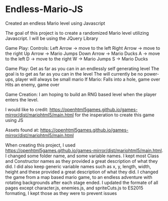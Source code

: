 # Endless-Mario-JS
Created an endless Mario level using Javascript

The goal of this project is to create a randomized Mario level utilizing Javascript.
I will be using the JQuery Library

Game Play:
Controls:
    Left Arrow -> move to the left
    Right Arrow -> move to the right
    Up Arrow -> Mario Jumps
    Down Arrow -> Mario Ducks
    A -> move to the left
    D -> move to the right
    W -> Mario Jumps
    S -> Mario Ducks


Game Play:
    Get as far as you can in an endlessly self generating level
    The goal is to get as far as you can in the level
    The will currently be no power-ups, player will always be small mario
    If Mario:
        Falls into a hole, game over
        Hits an enemy, game over

Game Creation:
    I am hoping to build an RNG based level when the player enters the level.
    

I would like to credit:
https://openhtml5games.github.io/games-mirror/dist/mariohtml5/main.html
for the insperation to create this game using JS

Assets found at:
https://openhtml5games.github.io/games-mirror/dist/mariohtml5/main.html

When creating this project, I used https://openhtml5games.github.io/games-mirror/dist/mariohtml5/main.html. I changed some folder name, and some variable names. I kept most Class and Constructor names as they provided a great description of what they did. I did also keep generic variable names such as x, y, length, width, height and these provided a great description of what they did. I changed the game from a map based mario game, to an endless adventure with rotating backgrounds after each stage ended. I updated the formate of all pages except character.js, enemies.js, and spriteCuts.js to ES2015 formating, I kept those as they were to prevent issues



